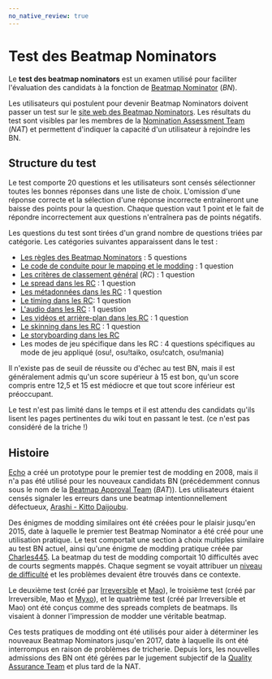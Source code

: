 ```yaml
---
no_native_review: true
---
```


# Test des Beatmap Nominators

Le **test des beatmap nominators** est un examen utilisé pour faciliter l'évaluation des candidats à la fonction de [Beatmap Nominator](/wiki/People/The_Team/Beatmap_Nominators) (*BN*).

Les utilisateurs qui postulent pour devenir Beatmap Nominators doivent passer un test sur le [site web des Beatmap Nominators](https://bn.mappersguild.com/). Les résultats du test sont visibles par les membres de la [Nomination Assessment Team](/wiki/People/The_Team/Nomination_Assessment_Team) (*NAT*) et permettent d'indiquer la capacité d'un utilisateur à rejoindre les BN.

## Structure du test

Le test comporte 20 questions et les utilisateurs sont censés sélectionner toutes les bonnes réponses dans une liste de choix. L'omission d'une réponse correcte et la sélection d'une réponse incorrecte entraîneront une baisse des points pour la question. Chaque question vaut 1 point et le fait de répondre incorrectement aux questions n'entraînera pas de points négatifs.

Les questions du test sont tirées d'un grand nombre de questions triées par catégorie. Les catégories suivantes apparaissent dans le test :

- [Les règles des Beatmap Nominators](/wiki/People/The_Team/Beatmap_Nominators/Rules) : 5 questions
- [Le code de conduite pour le mapping et le modding](/wiki/Rules/Code_of_Conduct_for_Modding_and_Mapping) : 1 question
- [Les critères de classement général](/wiki/Ranking_Criteria#général) (*RC*) : 1 question
- [Le spread dans les RC](/wiki/Ranking_Criteria#beatmap) : 1 question
- [Les métadonnées dans les RC](/wiki/Ranking_Criteria#métadonnées) : 1 question
- [Le timing dans les RC](/wiki/Ranking_Criteria#timing): 1 question
- [L'audio dans les RC](/wiki/Ranking_Criteria#audio) : 1 question
- [Les vidéos et arrière-plan dans les RC](/wiki/Ranking_Criteria#vidéo-et-arrière-plan) : 1 question
- [Le skinning dans les RC](/wiki/Ranking_Criteria#skinning) : 1 question
- [Le storyboarding dans les RC](/wiki/Ranking_Criteria#storyboarding)
- Les modes de jeu spécifique dans les RC : 4 questions spécifiques au mode de jeu appliqué (osu!, osu!taiko, osu!catch, osu!mania)

Il n'existe pas de seuil de réussite ou d'échec au test BN, mais il est généralement admis qu'un score supérieur à 15 est bon, qu'un score compris entre 12,5 et 15 est médiocre et que tout score inférieur est préoccupant.

Le test n'est pas limité dans le temps et il est attendu des candidats qu'ils lisent les pages pertinentes du wiki tout en passant le test. (ce n'est pas considéré de la triche !)

## Histoire

[Echo](https://osu.ppy.sh/users/431) a créé un prototype pour le premier test de modding en 2008, mais il n'a pas été utilisé pour les nouveaux candidats BN (précédemment connus sous le nom de la [Beatmap Approval Team](/wiki/Modding/Beatmap_Appreciation_Team) (*BAT*)). Les utilisateurs étaient censés signaler les erreurs dans une beatmap intentionnellement défectueux, [Arashi - Kitto Daijoubu](http://up.ppy.sh/files/Arashi%20-%20Kitto%20Daijoubu.rar).

Des énigmes de modding similaires ont été créées pour le plaisir jusqu'en 2015, date à laquelle le premier test Beatmap Nominator a été créé pour une utilisation pratique. Le test comportait une section à choix multiples similaire au test BN actuel, ainsi qu'une énigme de modding pratique créée par [Charles445](https://osu.ppy.sh/users/85000). La beatmap du test de modding comportait 10 difficultés avec de courts segments mappés. Chaque segment se voyait attribuer un [niveau de difficulté](/wiki/Beatmap/Difficulty) et les problèmes devaient être trouvés dans ce contexte.

Le deuxième test (créé par [Irreversible](https://osu.ppy.sh/users/1287964) et [Mao](https://osu.ppy.sh/users/2204515)), le troisième test (créé par Irreversible, Mao et [Myxo](https://osu.ppy.sh/users/2202645)), et le quatrième test (créé par Irreversible et Mao) ont été conçus comme des spreads complets de beatmaps. Ils visaient à donner l'impression de modder une véritable beatmap.

Ces tests pratiques de modding ont été utilisés pour aider à déterminer les nouveaux Beatmap Nominators jusqu'en 2017, date à laquelle ils ont été interrompus en raison de problèmes de tricherie. Depuis lors, les nouvelles admissions des BN ont été gérées par le jugement subjectif de la [Quality Assurance Team](/wiki/Modding/Quality_Assurance_Team) et plus tard de la NAT.
